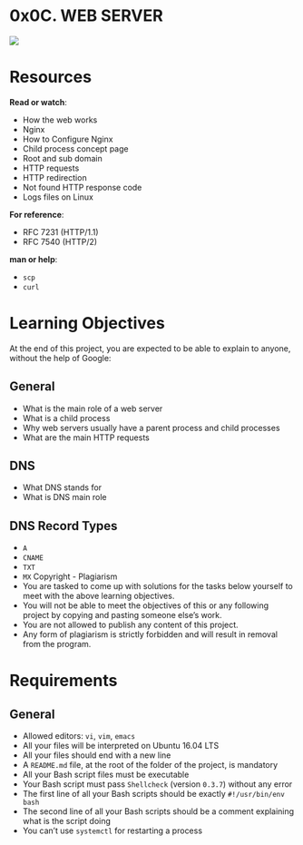 # 0x0C. WEB SERVER

![](https://s3.amazonaws.com/intranet-projects-files/holbertonschool-sysadmin_devops/266/8Gu52Qv.png)

# Resources
**Read or watch**:

* How the web works
* Nginx
* How to Configure Nginx
* Child process concept page
* Root and sub domain
* HTTP requests
* HTTP redirection
* Not found HTTP response code
* Logs files on Linux

**For reference**:

* RFC 7231 (HTTP/1.1)
* RFC 7540 (HTTP/2)

**man or help**:

* `scp`
* `curl`
# Learning Objectives
At the end of this project, you are expected to be able to explain to anyone, without the help of Google:

## General
* What is the main role of a web server
* What is a child process
* Why web servers usually have a parent process and child processes
* What are the main HTTP requests
## DNS
* What DNS stands for
* What is DNS main role
## DNS Record Types
* `A`
* `CNAME`
* `TXT`
* `MX`
Copyright - Plagiarism
* You are tasked to come up with solutions for the tasks below yourself to meet with the above learning objectives.
* You will not be able to meet the objectives of this or any following project by copying and pasting someone else’s work.
* You are not allowed to publish any content of this project.
* Any form of plagiarism is strictly forbidden and will result in removal from the program.
# Requirements
## General
* Allowed editors: `vi`, `vim`, `emacs`
* All your files will be interpreted on Ubuntu 16.04 LTS
* All your files should end with a new line
* A `README.md` file, at the root of the folder of the project, is mandatory
* All your Bash script files must be executable
* Your Bash script must pass `Shellcheck` (version `0.3.7`) without any error
* The first line of all your Bash scripts should be exactly `#!/usr/bin/env bash`
* The second line of all your Bash scripts should be a comment explaining what is the script doing
* You can’t use `systemctl` for restarting a process
